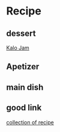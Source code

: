 # Recipe  

## dessert  
[Kalo Jam](kalo_jam.md)  


## Apetizer 


## main dish  



## good link

[collection of recipe](https://www.banglarecipes.com.au/)  
